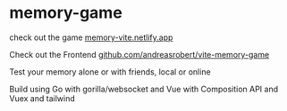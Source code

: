 # memory-game

check out the game [memory-vite.netlify.app](https://memory-vite.netlify.app/)

Check out the Frontend [github.com/andreasrobert/vite-memory-game](https://github.com/andreasrobert/vite-memory-game)

Test your memory alone or with friends, local or online


Build using Go with gorilla/websocket and Vue with Composition API and Vuex and tailwind
